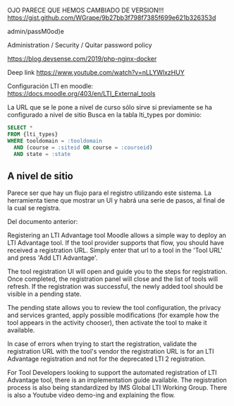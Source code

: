 OJO PARECE QUE HEMOS CAMBIADO DE VERSION!!!
https://gist.github.com/WGrape/9b27bb3f798f7385f699e621b326353d


admin/passM0od)e

Administration / Security / Quitar password policy


https://blog.devsense.com/2019/php-nginx-docker




Deep link
https://www.youtube.com/watch?v=nLLYWlxzHUY


Configuración LTI en moodle:
https://docs.moodle.org/403/en/LTI_External_tools


La URL que se le pone a nivel de curso sólo sirve si previamente se ha configurado a nivel de sitio
Busca en la tabla lti_types por dominio:
```sql
SELECT *
FROM {lti_types}
WHERE tooldomain = :tooldomain
  AND (course = :siteid OR course = :courseid)
  AND state = :state
```

A nivel de sitio
------------------------------------------
Parece ser que hay un flujo para el registro utilizando este sistema. La herramienta tiene que mostrar un UI y habrá una serie
de pasos, al final de la cual se registra.

Del documento anterior:

Registering an LTI Advantage tool
Moodle allows a simple way to deploy an LTI Advantage tool. If the tool provider supports that flow, you should have received a registration URL. Simply enter that url to a tool in the 'Tool URL' and press 'Add LTI Advantage'.

The tool registration UI will open and guide you to the steps for registration. Once completed, the registration panel will close and the list of tools will refresh. If the registration was successful, the newly added tool should be visible in a pending state.

The pending state allows you to review the tool configuration, the privacy and services granted, apply possible modifications (for example how the tool appears in the activity chooser), then activate the tool to make it available.

In case of errors when trying to start the registration, validate the registration URL with the tool's vendor the registration URL is for an LTI Advantage registration and not for the deprecated LTI 2 registration.

For Tool Developers looking to support the automated registration of LTI Advantage tool, there is an implementation guide available. The registration process is also being standardized by IMS Global LTI Working Group. There is also a Youtube video demo-ing and explaining the flow.
